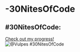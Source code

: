 # -30NitesOfCode
## #30NitesOfCode:
  [Check out my progress!](https://www.codedex.io/@Vulpes/30-nites-of-code)  
  ![@Vulpes #30NitesOfCode](https://www.codedex.io/api/petStatus?user=Vulpes)
